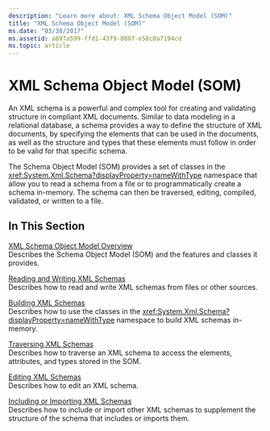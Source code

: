 ```yaml
---
description: "Learn more about: XML Schema Object Model (SOM)"
title: "XML Schema Object Model (SOM)"
ms.date: "03/30/2017"
ms.assetid: a897a599-ffd1-43f9-8807-e58c8a7194cd
ms.topic: article
---
```

# XML Schema Object Model (SOM)

An XML schema is a powerful and complex tool for creating and validating structure in compliant XML documents. Similar to data modeling in a relational database, a schema provides a way to define the structure of XML documents, by specifying the elements that can be used in the documents, as well as the structure and types that these elements must follow in order to be valid for that specific schema.  
  
 The Schema Object Model (SOM) provides a set of classes in the <xref:System.Xml.Schema?displayProperty=nameWithType> namespace that allow you to read a schema from a file or to programmatically create a schema in-memory. The schema can then be traversed, editing, compiled, validated, or written to a file.  
  
## In This Section  

 [XML Schema Object Model Overview](xml-schema-object-model-overview.md)  
 Describes the Schema Object Model (SOM) and the features and classes it provides.  
  
 [Reading and Writing XML Schemas](reading-and-writing-xml-schemas.md)  
 Describes how to read and write XML schemas from files or other sources.  
  
 [Building XML Schemas](building-xml-schemas.md)  
 Describes how to use the classes in the <xref:System.Xml.Schema?displayProperty=nameWithType> namespace to build XML schemas in-memory.  
  
 [Traversing XML Schemas](traversing-xml-schemas.md)  
 Describes how to traverse an XML schema to access the elements, attributes, and types stored in the SOM.  
  
 [Editing XML Schemas](editing-xml-schemas.md)  
 Describes how to edit an XML schema.  
  
 [Including or Importing XML Schemas](including-or-importing-xml-schemas.md)  
 Describes how to include or import other XML schemas to supplement the structure of the schema that includes or imports them.
